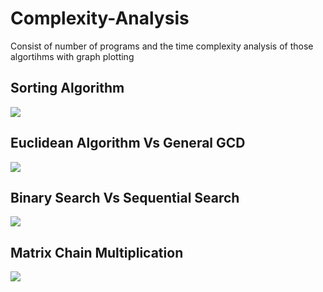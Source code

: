 # Complexity-Analysis
Consist of number of programs and the time complexity analysis of those algortihms with graph plotting
<h2>Sorting Algorithm</h2>
<img src="https://user-images.githubusercontent.com/52813268/161024672-281295dd-70da-416e-8aee-362a5bfb75b3.png"></img>
<h2>Euclidean Algorithm Vs General GCD</h2>
<img src="https://user-images.githubusercontent.com/52813268/161024058-bfbdd23e-edb1-4ad3-b5cc-bd7ecf86c424.png"></img>
<h2>Binary Search Vs Sequential Search</h2>
<img src = "https://user-images.githubusercontent.com/52813268/161024323-55775836-0ad2-425b-8342-c65707d9f9e7.png"</img>
<h2>Matrix Chain Multiplication</h2>
<img src = "https://user-images.githubusercontent.com/52813268/161024512-aa4fd295-a273-4b7b-b1e6-93e52996c548.png"></img>

